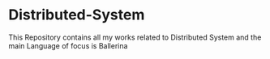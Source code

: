 # Distributed-System
This Repository contains all my works related to Distributed System and the main Language of focus is Ballerina
